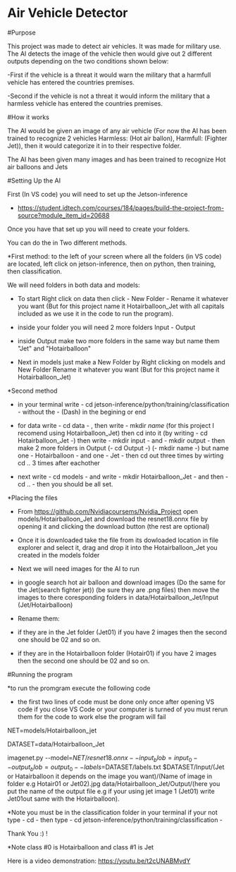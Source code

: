 # Air Vehicle Detector

#Purpose

This project was made to detect air vehicles. It was made for military use. The AI detects the image of the vehicle then would give out 2 different outputs depending on the two conditions shown below: 

-First if the vehicle is a threat it would warn the military that a harmfull vehicle has entered the countries premises. 

-Second if the vehicle is not a threat it would inform the military that a harmless vehicle has entered the countries premises.

#How it works

The AI would be given an image of any air vehicle (For now the AI has been trained to recognize 2 vehicles Harmless: (Hot air ballon), Harmfull: (Fighter Jet)), then it would categorize it in to their respective folder.

The AI has been given many images and has been trained to recognize Hot air balloons and Jets

#Setting Up the AI

First (In VS code) you will need to set up the Jetson-inference
 
- https://student.idtech.com/courses/184/pages/build-the-project-from-source?module_item_id=20688

Once you have that set up you will need to create your folders.

You can do the in Two different methods.

*First method: to the left of your screen where all the folders (in VS code) are located, left click on jetson-inference, then on python, then training, then classification. 

 We will need folders in both data and models:

- To start Right click on data then click - New Folder - Rename it whatever you want (But for this project name it Hotairballoon_Jet with all capitals included as we use it in the code to run the program).

- inside your folder you will need 2 more folders Input - Output

- inside Output make two more folders in the same way but name them "Jet" and "Hotairballoon"

- Next in models just make a New Folder by Right clicking on models and New Folder Rename it whatever you want (But for this project name it Hotairballoon_Jet)

*Second method

- in your terminal write - cd jetson-inference/python/training/classification - without the - (Dash) in the begining or end

- for data write - cd data - , then write - mkdir _name_ (for this project I recomend using Hotairballoon_Jet) then cd into it (by writing - cd Hotairballoon_Jet -) then write - mkdir input - and - mkdir output -  then make 2 more folders in Output (- cd Output -) (- mkdir name -) but name one - Hotairballoon - and one - Jet - then cd out three times by wirting cd .. 3 times after eachother

- next write - cd models - and write - mkdir Hotairballoon_Jet - and then - cd .. - then you should be all set.  

*Placing the files

- From https://github.com/Nvidiacoursems/Nvidia_Project open models/Hotairballoon_Jet and download the resnet18.onnx file by opening it and clicking the download button (the rest are optional)

- Once it is downloaded take the file from its dowloaded location in file explorer and select it, drag and drop it into the Hotairballoon_Jet you created in the models folder

- Next we will need images for the AI to run

- in google search hot air balloon and download images (Do the same for the Jet(search fighter jet)) (be sure they are .png files) then move the images to there coresponding folders in data/Hotairballoon_Jet/Input (Jet/Hotairballoon)

- Rename them:
 
 - if they are in the Jet folder (Jet01) if you have 2 images then the second one should be 02 and so on.
 
 - if they are in the Hotairballoon folder (Hotair01) if you have 2 images then the second one should be 02 and so on.
 
#Running the program

*to run the promgram execute the following code

- the first two lines of code must be done only once after opening VS code if you close VS Code or your computer is turned of you must rerun them for the code to work else the program will fail

 NET=models/Hotairballoon_jet
 
 DATASET=data/Hotairballoon_Jet
 
 imagenet.py --model=$NET/resnet18.onnx --input_blob=input_0 --output_blob=output_0 --labels=$DATASET/labels.txt $DATASET/Input/(Jet or Hatairballoon it depends on the image you want)/(Name of image in folder e.g Hotair01 or Jet02).jpg data/Hotairballoon_Jet/Output/(here you put the name of the output file e.g if your using jet image 1 (Jet01) write Jet01out same with the Hotairballoon).
 
*Note you must be in the classification folder in your terminal if your not type - cd - then type - cd jetson-inference/python/training/classification -

Thank You :) !

*Note class #0 is Hotairballoon and class #1 is Jet

Here is a video demonstration: https://youtu.be/t2cUNABMvdY

 

